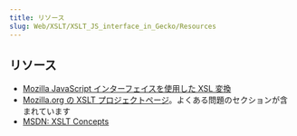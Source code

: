 ```yaml
---
title: リソース
slug: Web/XSLT/XSLT_JS_interface_in_Gecko/Resources
---
```


## リソース

- [Mozilla JavaScript インターフェイスを使用した XSL 変換](/ja/docs/Using_the_Mozilla_JavaScript_interface_to_XSL_Transformations)
- [Mozilla.org の XSLT プロジェクトページ](http://www.mozilla.org/projects/xslt/)。よくある問題のセクションが含まれています
- [MSDN: XSLT Concepts](<https://docs.microsoft.com/en-us/previous-versions/windows/desktop/ms762773(v=vs.85)>)

